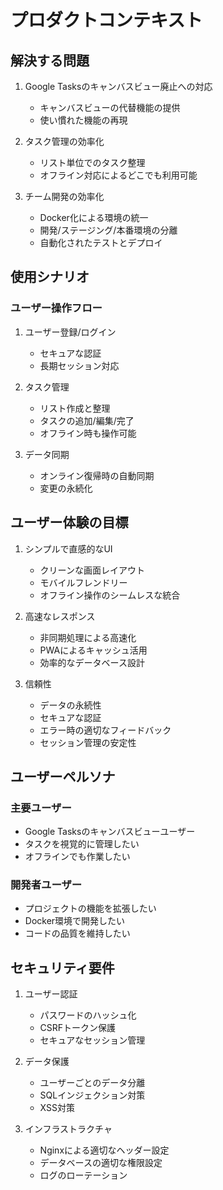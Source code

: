 # プロダクトコンテキスト

## 解決する問題

1. Google Tasksのキャンバスビュー廃止への対応
   - キャンバスビューの代替機能の提供
   - 使い慣れた機能の再現

2. タスク管理の効率化
   - リスト単位でのタスク整理
   - オフライン対応によるどこでも利用可能

3. チーム開発の効率化
   - Docker化による環境の統一
   - 開発/ステージング/本番環境の分離
   - 自動化されたテストとデプロイ

## 使用シナリオ

### ユーザー操作フロー

1. ユーザー登録/ログイン
   - セキュアな認証
   - 長期セッション対応

2. タスク管理
   - リスト作成と整理
   - タスクの追加/編集/完了
   - オフライン時も操作可能

3. データ同期
   - オンライン復帰時の自動同期
   - 変更の永続化

## ユーザー体験の目標

1. シンプルで直感的なUI
   - クリーンな画面レイアウト
   - モバイルフレンドリー
   - オフライン操作のシームレスな統合

2. 高速なレスポンス
   - 非同期処理による高速化
   - PWAによるキャッシュ活用
   - 効率的なデータベース設計

3. 信頼性
   - データの永続性
   - セキュアな認証
   - エラー時の適切なフィードバック
   - セッション管理の安定性

## ユーザーペルソナ

### 主要ユーザー

- Google Tasksのキャンバスビューユーザー
- タスクを視覚的に管理したい
- オフラインでも作業したい

### 開発者ユーザー

- プロジェクトの機能を拡張したい
- Docker環境で開発したい
- コードの品質を維持したい

## セキュリティ要件

1. ユーザー認証
   - パスワードのハッシュ化
   - CSRFトークン保護
   - セキュアなセッション管理

2. データ保護
   - ユーザーごとのデータ分離
   - SQLインジェクション対策
   - XSS対策

3. インフラストラクチャ
   - Nginxによる適切なヘッダー設定
   - データベースの適切な権限設定
   - ログのローテーション
